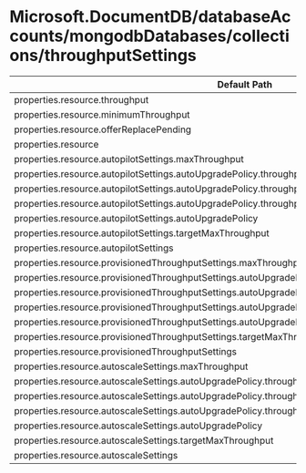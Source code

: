 # Microsoft.DocumentDB/databaseAccounts/mongodbDatabases/collections/throughputSettings

| Default Path | Alias |
|---|---|
| properties.resource.throughput | Microsoft.DocumentDB/databaseAccounts/mongodbDatabases/collections/throughputSettings/default.resource.throughput |
| properties.resource.minimumThroughput | Microsoft.DocumentDB/databaseAccounts/mongodbDatabases/collections/throughputSettings/default.resource.minimumThroughput |
| properties.resource.offerReplacePending | Microsoft.DocumentDB/databaseAccounts/mongodbDatabases/collections/throughputSettings/default.resource.offerReplacePending |
| properties.resource | Microsoft.DocumentDB/databaseAccounts/mongodbDatabases/collections/throughputSettings/default.resource |
| properties.resource.autopilotSettings.maxThroughput | Microsoft.DocumentDB/databaseAccounts/mongodbDatabases/collections/throughputSettings/default.resource.autopilotSettings.maxThroughput |
| properties.resource.autopilotSettings.autoUpgradePolicy.throughputPolicy.isEnabled | Microsoft.DocumentDB/databaseAccounts/mongodbDatabases/collections/throughputSettings/default.resource.autopilotSettings.autoUpgradePolicy.throughputPolicy.isEnabled |
| properties.resource.autopilotSettings.autoUpgradePolicy.throughputPolicy.incrementPercent | Microsoft.DocumentDB/databaseAccounts/mongodbDatabases/collections/throughputSettings/default.resource.autopilotSettings.autoUpgradePolicy.throughputPolicy.incrementPercent |
| properties.resource.autopilotSettings.autoUpgradePolicy.throughputPolicy | Microsoft.DocumentDB/databaseAccounts/mongodbDatabases/collections/throughputSettings/default.resource.autopilotSettings.autoUpgradePolicy.throughputPolicy |
| properties.resource.autopilotSettings.autoUpgradePolicy | Microsoft.DocumentDB/databaseAccounts/mongodbDatabases/collections/throughputSettings/default.resource.autopilotSettings.autoUpgradePolicy |
| properties.resource.autopilotSettings.targetMaxThroughput | Microsoft.DocumentDB/databaseAccounts/mongodbDatabases/collections/throughputSettings/default.resource.autopilotSettings.targetMaxThroughput |
| properties.resource.autopilotSettings | Microsoft.DocumentDB/databaseAccounts/mongodbDatabases/collections/throughputSettings/default.resource.autopilotSettings |
| properties.resource.provisionedThroughputSettings.maxThroughput | Microsoft.DocumentDB/databaseAccounts/mongodbDatabases/collections/throughputSettings/default.resource.provisionedThroughputSettings.maxThroughput |
| properties.resource.provisionedThroughputSettings.autoUpgradePolicy.throughputPolicy.isEnabled | Microsoft.DocumentDB/databaseAccounts/mongodbDatabases/collections/throughputSettings/default.resource.provisionedThroughputSettings.autoUpgradePolicy.throughputPolicy.isEnabled |
| properties.resource.provisionedThroughputSettings.autoUpgradePolicy.throughputPolicy.incrementPercent | Microsoft.DocumentDB/databaseAccounts/mongodbDatabases/collections/throughputSettings/default.resource.provisionedThroughputSettings.autoUpgradePolicy.throughputPolicy.incrementPercent |
| properties.resource.provisionedThroughputSettings.autoUpgradePolicy.throughputPolicy | Microsoft.DocumentDB/databaseAccounts/mongodbDatabases/collections/throughputSettings/default.resource.provisionedThroughputSettings.autoUpgradePolicy.throughputPolicy |
| properties.resource.provisionedThroughputSettings.autoUpgradePolicy | Microsoft.DocumentDB/databaseAccounts/mongodbDatabases/collections/throughputSettings/default.resource.provisionedThroughputSettings.autoUpgradePolicy |
| properties.resource.provisionedThroughputSettings.targetMaxThroughput | Microsoft.DocumentDB/databaseAccounts/mongodbDatabases/collections/throughputSettings/default.resource.provisionedThroughputSettings.targetMaxThroughput |
| properties.resource.provisionedThroughputSettings | Microsoft.DocumentDB/databaseAccounts/mongodbDatabases/collections/throughputSettings/default.resource.provisionedThroughputSettings |
| properties.resource.autoscaleSettings.maxThroughput | Microsoft.DocumentDB/databaseAccounts/mongodbDatabases/collections/throughputSettings/default.resource.autoscaleSettings.maxThroughput |
| properties.resource.autoscaleSettings.autoUpgradePolicy.throughputPolicy.isEnabled | Microsoft.DocumentDB/databaseAccounts/mongodbDatabases/collections/throughputSettings/default.resource.autoscaleSettings.autoUpgradePolicy.throughputPolicy.isEnabled |
| properties.resource.autoscaleSettings.autoUpgradePolicy.throughputPolicy.incrementPercent | Microsoft.DocumentDB/databaseAccounts/mongodbDatabases/collections/throughputSettings/default.resource.autoscaleSettings.autoUpgradePolicy.throughputPolicy.incrementPercent |
| properties.resource.autoscaleSettings.autoUpgradePolicy.throughputPolicy | Microsoft.DocumentDB/databaseAccounts/mongodbDatabases/collections/throughputSettings/default.resource.autoscaleSettings.autoUpgradePolicy.throughputPolicy |
| properties.resource.autoscaleSettings.autoUpgradePolicy | Microsoft.DocumentDB/databaseAccounts/mongodbDatabases/collections/throughputSettings/default.resource.autoscaleSettings.autoUpgradePolicy |
| properties.resource.autoscaleSettings.targetMaxThroughput | Microsoft.DocumentDB/databaseAccounts/mongodbDatabases/collections/throughputSettings/default.resource.autoscaleSettings.targetMaxThroughput |
| properties.resource.autoscaleSettings | Microsoft.DocumentDB/databaseAccounts/mongodbDatabases/collections/throughputSettings/default.resource.autoscaleSettings |

